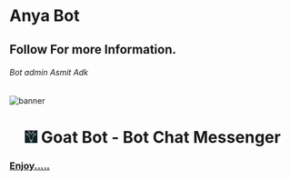 # Anya Bot
## Follow For more Information.
###### Bot admin Asmit Adk 




<img src="https://i.imgur.com/R45p1oh.jpeg" alt="banner">
<h1 align="center"><img src="./dashboard/images/logo-non-bg.png" width="22px"> Goat Bot - Bot Chat Messenger</h1>

<p align="center">
	<a href="https://nodejs.org/dist/v16.20.0">
</p>

### Enjoy.....